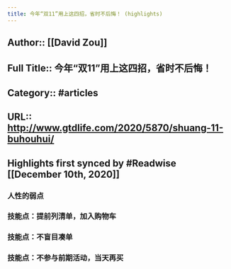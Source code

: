 ```yaml
---
title: 今年“双11”用上这四招，省时不后悔！ (highlights)
---
```


## Author:: [[David Zou]]

## Full Title:: 今年“双11”用上这四招，省时不后悔！

## Category:: #articles

## URL:: http://www.gtdlife.com/2020/5870/shuang-11-buhouhui/

## Highlights first synced by #Readwise [[December 10th, 2020]]
### 人性的弱点 

### 技能点：提前列清单，加入购物车 

### 技能点：不盲目凑单 

### 技能点：不参与前期活动，当天再买 
